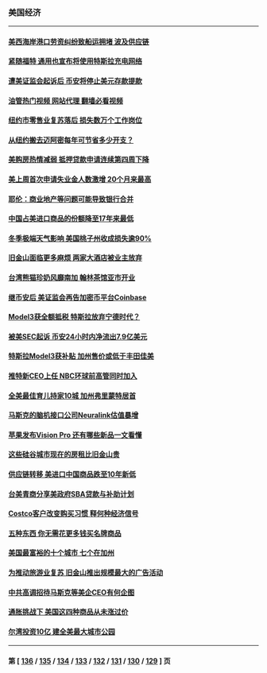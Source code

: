 ### 美国经济
---
#### [美西海岸港口劳资纠纷致船运拥堵 波及供应链](../../pages/ncid1078158/n14013439.md?06101245) 
#### [紧随福特 通用也宣布将使用特斯拉充电网络](../../pages/ncid1078158/n14013430.md?06101245) 
#### [遭美证监会起诉后 币安将停止美元存款提款](../../pages/ncid1078158/n14013219.md?06101245) 
#### [油管热门视频 网站代理 翻墙必看视频](http://138.2.39.72:81/youtube.html?epic-marker?06101245)
#### [纽约市零售业复苏落后 损失数万个工作岗位](../../pages/ncid1078158/n14012886.md?06101245) 
#### [从纽约搬去迈阿密每年可节省多少开支？](../../pages/ncid1078158/n14012687.md?06101245) 
#### [美购房热情减弱 抵押贷款申请连续第四周下降](../../pages/ncid1078158/n14012681.md?06101245) 
#### [美上周首次申请失业金人数激增 20个月来最高](../../pages/ncid1078158/n14012549.md?06101245) 
#### [耶伦：商业地产等问题可能导致银行合并](../../pages/ncid1078158/n14012308.md?06101245) 
#### [中国占美进口商品的份额降至17年来最低](../../pages/ncid1078158/n14012106.md?06101245) 
#### [冬季极端天气影响 美国桃子州收成损失逾90%](../../pages/ncid1078158/n14012012.md?06101245) 
#### [旧金山面临更多麻烦 两家大酒店被业主放弃](../../pages/ncid1078158/n14011511.md?06101245) 
#### [台湾熊猫珍奶风靡南加 翰林茶馆亚市开业](../../pages/ncid1078158/n14011358.md?06101245) 
#### [继币安后 美证监会再告加密币平台Coinbase](../../pages/ncid1078158/n14011274.md?06101245) 
#### [Model3获全额抵税 特斯拉放弃宁德时代？](../../pages/ncid1078158/n14011278.md?06101245) 
#### [被美SEC起诉 币安24小时内净流出7.9亿美元](../../pages/ncid1078158/n14011288.md?06101245) 
#### [特斯拉Model3获补贴 加州售价或低于丰田佳美](../../pages/ncid1078158/n14011159.md?06101245) 
#### [推特新CEO上任 NBC环球前高管同时加入](../../pages/ncid1078158/n14011020.md?06101245) 
#### [全美最佳育儿持家10城 加州弗里蒙特居首](../../pages/ncid1078158/n14010672.md?06101245) 
#### [马斯克的脑机接口公司Neuralink估值暴增](../../pages/ncid1078158/n14010581.md?06101245) 
#### [苹果发布Vision Pro 还有哪些新品一文看懂](../../pages/ncid1078158/n14010535.md?06101245) 
#### [这些硅谷城市现在的房租比旧金山贵](../../pages/ncid1078158/n14010154.md?06101245) 
#### [供应链转移 美进口中国商品跌至10年新低](../../pages/ncid1078158/n14009843.md?06101245) 
#### [台美青商分享美政府SBA贷款与补助计划](../../pages/ncid1078158/n14009900.md?06101245) 
#### [Costco客户改变购买习惯 释何种经济信号](../../pages/ncid1078158/n14009463.md?06101245) 
#### [五种东西 你无需花更多钱买名牌商品](../../pages/ncid1078158/n14009026.md?06101245) 
#### [美国最富裕的十个城市 七个在加州](../../pages/ncid1078158/n14009152.md?06101245) 
#### [为推动旅游业复苏 旧金山推出规模最大的广告活动](../../pages/ncid1078158/n14009230.md?06101245) 
#### [中共高调招待马斯克等美企CEO有何企图](../../pages/ncid1078158/n14009040.md?06101245) 
#### [通胀挑战下 美国这四种商品从未涨过价](../../pages/ncid1078158/n14009059.md?06101245) 
#### [尔湾投资10亿 建全美最大城市公园](../../pages/ncid1078158/n14009083.md?06101245) 

---
#### 第 [ [136](./136.md?06101245) / [135](./135.md?06101245) / [134](./134.md?06101245) / [133](./133.md?06101245) / [132](./132.md?06101245) / [131](./131.md?06101245) / [130](./130.md?06101245) / [129](./129.md?06101245) ] 页
